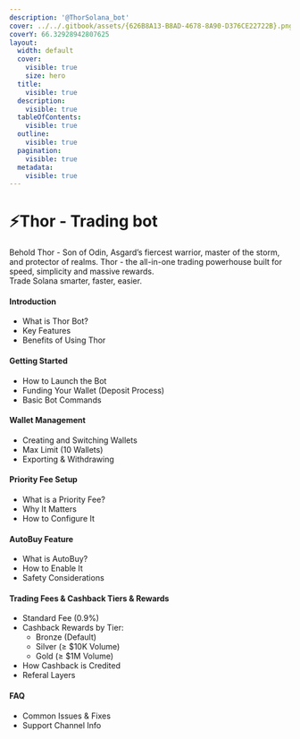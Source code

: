 ```yaml
---
description: '@ThorSolana_bot'
cover: ../../.gitbook/assets/{626B8A13-B8AD-4678-8A90-D376CE22722B}.png
coverY: 66.32928942807625
layout:
  width: default
  cover:
    visible: true
    size: hero
  title:
    visible: true
  description:
    visible: true
  tableOfContents:
    visible: true
  outline:
    visible: true
  pagination:
    visible: true
  metadata:
    visible: true
---
```


# ⚡Thor - Trading bot

Behold Thor - Son of Odin, Asgard’s fiercest warrior, master of the storm, and protector of realms. Thor - the all-in-one trading powerhouse built for speed, simplicity and massive rewards.\
Trade Solana smarter, faster, easier.

#### Introduction

* What is Thor Bot?
* Key Features
* Benefits of Using Thor

#### Getting Started

* How to Launch the Bot
* Funding Your Wallet (Deposit Process)
* Basic Bot Commands

#### Wallet Management

* Creating and Switching Wallets
* Max Limit (10 Wallets)
* Exporting & Withdrawing

#### Priority Fee Setup

* What is a Priority Fee?
* Why It Matters
* How to Configure It

#### AutoBuy Feature

* What is AutoBuy?
* How to Enable It
* Safety Considerations

#### &#x20;Trading Fees & Cashback Tiers & Rewards

* Standard Fee (0.9%)
* Cashback Rewards by Tier:
  * Bronze (Default)
  * Silver (≥ $10K Volume)
  * Gold (≥ $1M Volume)
* How Cashback is Credited
* Referal Layers

#### &#x20;FAQ

* Common Issues & Fixes
* Support Channel Info
